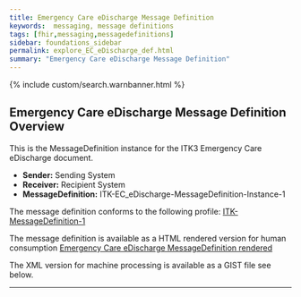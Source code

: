 ```yaml
---
title: Emergency Care eDischarge Message Definition
keywords:  messaging, message definitions
tags: [fhir,messaging,messagedefinitions]
sidebar: foundations_sidebar
permalink: explore_EC_eDischarge_def.html
summary: "Emergency Care eDischarge Message Definition"
---
```


{% include custom/search.warnbanner.html %}

## Emergency Care eDischarge Message Definition Overview ##

This is the MessageDefinition instance for the ITK3 Emergency Care eDischarge document. 

- **Sender:**  Sending System
- **Receiver:** Recipient System
- **MessageDefinition:** ITK-EC_eDischarge-MessageDefinition-Instance-1

The message definition conforms to the following profile: [ITK-MessageDefinition-1](https://fhir.nhs.uk/STU3/StructureDefinition/ITK-MessageDefinition-1)

The message definition is available as a HTML rendered version for human consumption [Emergency Care eDischarge MessageDefinition rendered](https://fhir.nhs.uk/STU3/MessageDefinition/ITK-EC-eDischarge-MessageDefinition-Instance-1) 

The XML version for machine processing is available as a GIST file see below.


<script src="https://gist.github.com/IOPS-DEV/2167ef426c2d4c76d3479153e83745cc.js"></script>
---










